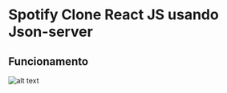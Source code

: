 # Spotify Clone React JS usando Json-server

## Funcionamento

![alt text](https://github.com/skydark007/spotify-clone-react-js/blob/master/spotify.gif)

